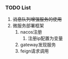 ### TODO List

1. ~~消息队列增强服务的使用~~
2. 微服务部署框架 
   1. nacos注册
      1. 注册ip配置为变量
   2. gateway发现服务
   3. feign请求调用